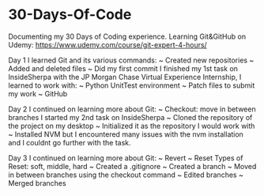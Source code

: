 # 30-Days-Of-Code
Documenting my 30 Days of Coding experience.
Learning Git&GitHub on Udemy: https://www.udemy.com/course/git-expert-4-hours/

Day 1
I learned Git and its various commands:
  ~ Created new repositories
  ~ Added and deleted files
  ~ Did my first commit
I finished my 1st task on InsideSherpa with the JP Morgan Chase Virtual Experience Internship, I learned to work with:
  ~ Python UnitTest environment
  ~ Patch files to submit my work
  ~ GitHub

Day 2 
I continued on learning more about Git:
  ~ Checkout: move in between branches
I started my 2nd task on  InsideSherpa
  ~ Cloned the repository of the project on my desktop
  ~ Initialized it as the repository I would work with
  ~ Installed NVM 
    but I encountered many issues with the nvm installation and I couldnt go further with the task.
   
Day 3 
I continued on learning more about Git:
  ~ Revert
  ~ Reset 
      Types of Reset: soft, middle, hard
  ~ Created a .gitignore
  ~ Created a branch
  ~ Moved in between branches using the checkout command
  ~ Edited branches
  ~ Merged branches
